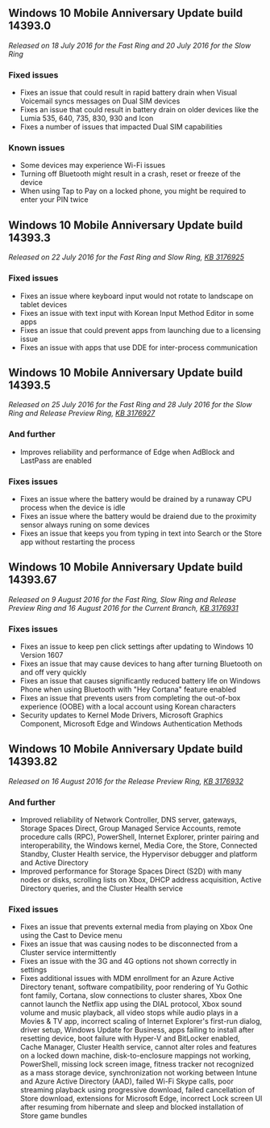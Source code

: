 ## Windows 10 Mobile Anniversary Update build 14393.0
_Released on 18 July 2016 for the Fast Ring and 20 July 2016 for the Slow Ring_

### Fixed issues
- Fixes an issue that could result in rapid battery drain when Visual Voicemail syncs messages on Dual SIM devices
- Fixes an issue that could result in battery drain on older devices like the Lumia 535, 640, 735, 830, 930 and Icon
- Fixes a number of issues that impacted Dual SIM capabilities

### Known issues
- Some devices may experience Wi-Fi issues
- Turning off Bluetooth might result in a crash, reset or freeze of the device
- When using Tap to Pay on a locked phone, you might be required to enter your PIN twice

## Windows 10 Mobile Anniversary Update build 14393.3
_Released on 22 July 2016 for the Fast Ring and Slow Ring, [KB 3176925](https://support.microsoft.com/?kbid=3176925)_

### Fixed issues
- Fixes an issue where keyboard input would not rotate to landscape on tablet devices
- Fixes an issue with text input with Korean Input Method Editor in some apps
- Fixes an issue that could prevent apps from launching due to a licensing issue
- Fixes an issue with apps that use DDE for inter-process communication

## Windows 10 Mobile Anniversary Update build 14393.5
_Released on 25 July 2016 for the Fast Ring and 28 July 2016 for the Slow Ring and Release Preview Ring, [KB 3176927](https://support.microsoft.com/?kbid=3176927)_

### And further
- Improves reliability and performance of Edge when AdBlock and LastPass are enabled

### Fixes issues
- Fixes an issue where the battery would be drained by a runaway CPU process when the device is idle
- Fixes an issue where the battery would be draiend due to the proximity sensor always runing on some devices
- Fixes an issue that keeps you from typing in text into Search or the Store app without restarting the process

## Windows 10 Mobile Anniversary Update build 14393.67
_Released on 9 August 2016 for the Fast Ring, Slow Ring and Release Preview Ring and 16 August 2016 for the Current Branch, [KB 3176931](https://support.microsoft.com/?kbid=3176931)_

### Fixes issues
- Fixes an issue to keep pen click settings after updating to Windows 10 Version 1607
- Fixes an issue that may cause devices to hang after turning Bluetooth on and off very quickly
- Fixes an issue that causes significantly reduced battery life on Windows Phone when using Bluetooth with "Hey Cortana" feature enabled
- Fixes an issue that prevents users from completing the out-of-box experience (OOBE) with a local account using Korean characters
- Security updates to Kernel Mode Drivers, Microsoft Graphics Component, Microsoft Edge and Windows Authentication Methods

## Windows 10 Mobile Anniversary Update build 14393.82
_Released on 16 August 2016 for the Release Preview Ring, [KB 3176932](https://support.microsoft.com/?kbid=3176932)_

### And further
- Improved reliability of Network Controller, DNS server, gateways, Storage Spaces Direct, Group Managed Service Accounts, remote procedure calls (RPC), PowerShell, Internet Explorer, printer pairing and interoperability, the Windows kernel, Media Core, the Store, Connected Standby, Cluster Health service, the Hypervisor debugger and platform and Active Directory
- Improved performance for Storage Spaces Direct (S2D) with many nodes or disks, scrolling lists on Xbox, DHCP address acquisition, Active Directory queries, and the Cluster Health service

### Fixed issues
- Fixes an issue that prevents external media from playing on Xbox One using the Cast to Device menu
- Fixes an issue that was causing nodes to be disconnected from a Cluster service intermittently
- Fixes an issue with the 3G and 4G options not shown correctly in settings
- Fixes additional issues with MDM enrollment for an Azure Active Directory tenant, software compatibility, poor rendering of Yu Gothic font family, Cortana, slow connections to cluster shares, Xbox One cannot launch the Netflix app using the DIAL protocol, Xbox sound volume and music playback, all video stops while audio plays in a Movies & TV app, incorrect scaling of Internet Explorer's first-run dialog, driver setup, Windows Update for Business, apps failing to install after resetting device, boot failure with Hyper-V and BitLocker enabled, Cache Manager, Cluster Health service, cannot alter roles and features on a locked down machine, disk-to-enclosure mappings not working, PowerShell, missing lock screen image, fitness tracker not recognized as a mass storage device, synchronization not working between Intune and Azure Active Directory (AAD), failed Wi-Fi Skype calls, poor streaming playback using progressive download, failed cancellation of Store download, extensions for Microsoft Edge, incorrect Lock screen UI after resuming from hibernate and sleep and blocked installation of Store game bundles